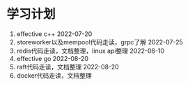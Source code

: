 # 学习计划
1. effective c++       2022-07-20
2. storeworker以及mempool代码走读，grpc了解      2022-07-25
3. redis代码走读，文档整理，linux api整理         2022-08-10
4. effective go								  2022-08-20
5. raft代码走读，文档整理					    2022-08-20
6. docker代码走读，文档整理